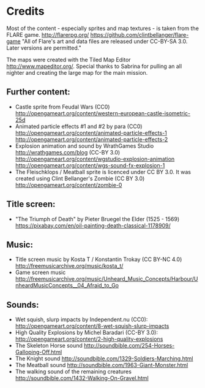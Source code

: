 Credits
=======

Most of the content - especially sprites and map textures - is taken from the FLARE game.
http://flarerpg.org/
https://github.com/clintbellanger/flare-game
"All of Flare's art and data files are released under CC-BY-SA 3.0. Later versions are permitted."

The maps were created with the Tiled Map Editor <http://www.mapeditor.org/>.
Special thanks to Sabrina for pulling an all nighter and creating the large map for the main mission.

Further content:
----------------
* Castle sprite from Feudal Wars (CC0)
	<http://opengameart.org/content/western-european-castle-isometric-25d>
* Animated particle effects #1 and #2 by para (CC0)
	<http://opengameart.org/content/animated-particle-effects-1>
	<http://opengameart.org/content/animated-particle-effects-2>
* Explosion animation and sound by WrathGames Studio <http://wrathgames.com/blog> (CC-BY 3.0)
	<http://opengameart.org/content/wgstudio-explosion-animation>
	<http://opengameart.org/content/wgs-sound-fx-explosion-1>
* The Fleischklops / Meatball sprite is licenced under CC BY 3.0.
	It was created using Clint Bellanger's Zombie (CC BY 3.0)
	http://opengameart.org/content/zombie-0

Title screen:
-------------
* "The Triumph of Death" by  Pieter Bruegel the Elder (1525 - 1569)
	<https://pixabay.com/en/oil-painting-death-classical-1178909/>

Music:
------
* Title screen music by Kosta T / Konstantin Trokay (CC BY-NC 4.0)
	<http://freemusicarchive.org/music/kosta_t/>
* Game screen music
	<http://freemusicarchive.org/music/Unheard_Music_Concepts/Harbour/UnheardMusicConcepts__04_Afraid_to_Go>
	
Sounds:
-------
* Wet squish, slurp impacts by Independent.nu (CC0):
	<http://opengameart.org/content/8-wet-squish-slurp-impacts>
* High Quality Explosions by Michel Baradari (CC-BY 3.0):
	<http://opengameart.org/content/2-high-quality-explosions>
* The Skeleton Horse sound 
    <http://soundbible.com/254-Horses-Galloping-Off.html>
* The Knight sound
	<http://soundbible.com/1329-Soldiers-Marching.html>
* The Meatball sound
	<http://soundbible.com/1963-Giant-Monster.html>
* The walking sound of the remaining creatures
	<http://soundbible.com/1432-Walking-On-Gravel.html>